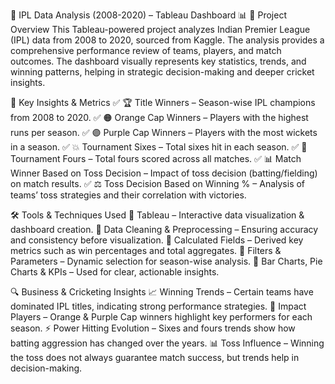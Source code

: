 🏏 IPL Data Analysis (2008-2020) – Tableau Dashboard 📊
🚀 Project Overview
This Tableau-powered project analyzes Indian Premier League (IPL) data from 2008 to 2020, sourced from Kaggle. The analysis provides a comprehensive performance review of teams, players, and match outcomes. The dashboard visually represents key statistics, trends, and winning patterns, helping in strategic decision-making and deeper cricket insights.

📌 Key Insights & Metrics
✅ 🏆 Title Winners – Season-wise IPL champions from 2008 to 2020.
✅ 🟠 Orange Cap Winners – Players with the highest runs per season.
✅ 🟣 Purple Cap Winners – Players with the most wickets in a season.
✅ 💥 Tournament Sixes – Total sixes hit in each season.
✅ 🎯 Tournament Fours – Total fours scored across all matches.
✅ 📊 Match Winner Based on Toss Decision – Impact of toss decision (batting/fielding) on match results.
✅ ⚖️ Toss Decision Based on Winning % – Analysis of teams’ toss strategies and their correlation with victories.

🛠 Tools & Techniques Used
🔹 Tableau – Interactive data visualization & dashboard creation.
🔹 Data Cleaning & Preprocessing – Ensuring accuracy and consistency before visualization.
🔹 Calculated Fields – Derived key metrics such as win percentages and total aggregates.
🔹 Filters & Parameters – Dynamic selection for season-wise analysis.
🔹 Bar Charts, Pie Charts & KPIs – Used for clear, actionable insights.

🔍 Business & Cricketing Insights
📈 Winning Trends – Certain teams have dominated IPL titles, indicating strong performance strategies.
🏅 Impact Players – Orange & Purple Cap winners highlight key performers for each season.
⚡ Power Hitting Evolution – Sixes and fours trends show how batting aggression has changed over the years.
📊 Toss Influence – Winning the toss does not always guarantee match success, but trends help in decision-making.
